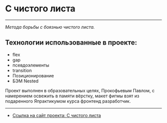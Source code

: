 # С чистого листа
***
_Метода борьбы с боязнью чистого листа._

## __Технологии использованные в проекте:__

* flex
* gap
* псевдоэлементы
* transition
* Позиционирование
* БЭМ Nested


Проект выполнен в образовательных целях, Прокофьевым Павлом,
c намерением освежить в памяти вёрстку, макет фигмы взят из подаренного Япрактикумом курса фронтенд разработчик.

***

* [Ссылка на сайт проекта: С чистого листа]([https://ono-tebe-nado-rho.vercel.app/](https://s-chistogo-lista-main.vercel.app/)https://s-chistogo-lista-main.vercel.app) 
